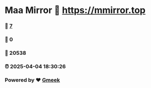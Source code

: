 # Maa Mirror :link: https://mmirror.top 
### :page_facing_up: [7](https://mmirror.top/tag.html) 
### :speech_balloon: 0 
### :hibiscus: 20538 
### :alarm_clock: 2025-04-04 18:30:26 
### Powered by :heart: [Gmeek](https://github.com/Meekdai/Gmeek)

